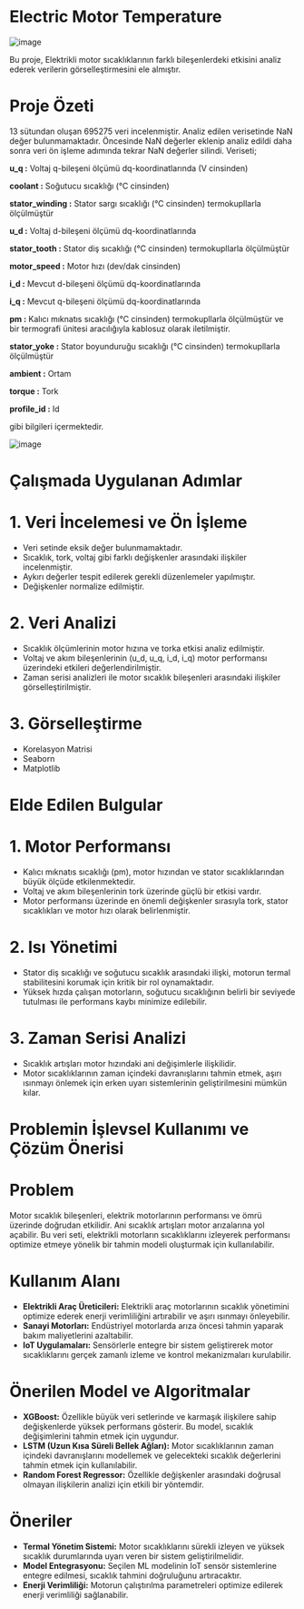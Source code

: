 # Electric Motor Temperature


![image](https://static.vecteezy.com/system/resources/thumbnails/028/197/869/small_2x/liquid-transfer-pump-with-asynchronous-electric-motor-modern-chemical-industrial-equipment-in-an-oil-refinery-petrochemical-plant-ai-generated-free-photo.jpg)


Bu proje, Elektrikli motor sıcaklıklarının farklı bileşenlerdeki etkisini analiz ederek verilerin görselleştirmesini ele almıştır.

# Proje Özeti
13 sütundan oluşan 695275 veri incelenmiştir.
Analiz edilen verisetinde NaN değer bulunmamaktadır.
Öncesinde NaN değerler eklenip analiz edildi daha sonra veri ön işleme adımında tekrar NaN değerler silindi.
Veriseti;

**u_q :** Voltaj q-bileşeni ölçümü dq-koordinatlarında (V cinsinden)

**coolant :** Soğutucu sıcaklığı (°C cinsinden)

**stator_winding :** Stator sargı sıcaklığı (°C cinsinden) termokupllarla ölçülmüştür

**u_d :** Voltaj d-bileşeni ölçümü dq-koordinatlarında

**stator_tooth :** Stator diş sıcaklığı (°C cinsinden) termokupllarla ölçülmüştür

**motor_speed :** Motor hızı (dev/dak cinsinden)

**i_d :** Mevcut d-bileşeni ölçümü dq-koordinatlarında

**i_q :** Mevcut q-bileşeni ölçümü dq-koordinatlarında

**pm :** Kalıcı mıknatıs sıcaklığı (°C cinsinden) termokupllarla ölçülmüştür ve bir termografi ünitesi aracılığıyla 
kablosuz olarak iletilmiştir.

**stator_yoke :** Stator boyunduruğu sıcaklığı (°C cinsinden) termokupllarla ölçülmüştür

**ambient :** Ortam

**torque :** Tork

**profile_id :** Id

gibi bilgileri içermektedir.


![image](https://github.com/user-attachments/assets/b73830e0-40b6-4757-823f-7d7472e86845)


# Çalışmada Uygulanan Adımlar
# 1. Veri İncelemesi ve Ön İşleme
- Veri setinde eksik değer bulunmamaktadır.
- Sıcaklık, tork, voltaj gibi farklı değişkenler arasındaki ilişkiler incelenmiştir.
- Aykırı değerler tespit edilerek gerekli düzenlemeler yapılmıştır.
- Değişkenler normalize edilmiştir.

# 2. Veri Analizi
- Sıcaklık ölçümlerinin motor hızına ve torka etkisi analiz edilmiştir.
- Voltaj ve akım bileşenlerinin (u_d, u_q, i_d, i_q) motor performansı üzerindeki etkileri değerlendirilmiştir.
- Zaman serisi analizleri ile motor sıcaklık bileşenleri arasındaki ilişkiler görselleştirilmiştir.

# 3. Görselleştirme
- Korelasyon Matrisi 
- Seaborn
- Matplotlib
  

# Elde Edilen Bulgular
# 1. Motor Performansı
- Kalıcı mıknatıs sıcaklığı (pm), motor hızından ve stator sıcaklıklarından büyük ölçüde etkilenmektedir.
- Voltaj ve akım bileşenlerinin tork üzerinde güçlü bir etkisi vardır.
- Motor performansı üzerinde en önemli değişkenler sırasıyla tork, stator sıcaklıkları ve motor hızı olarak belirlenmiştir.

# 2. Isı Yönetimi
- Stator diş sıcaklığı ve soğutucu sıcaklık arasındaki ilişki, motorun termal stabilitesini korumak için kritik bir rol 
  oynamaktadır.
- Yüksek hızda çalışan motorların, soğutucu sıcaklığının belirli bir seviyede tutulması ile performans kaybı minimize 
  edilebilir.

# 3. Zaman Serisi Analizi
- Sıcaklık artışları motor hızındaki ani değişimlerle ilişkilidir.
- Motor sıcaklıklarının zaman içindeki davranışlarını tahmin etmek, aşırı ısınmayı önlemek için erken uyarı sistemlerinin 
  geliştirilmesini mümkün kılar.


# Problemin İşlevsel Kullanımı ve Çözüm Önerisi
# Problem
Motor sıcaklık bileşenleri, elektrik motorlarının performansı ve ömrü üzerinde doğrudan etkilidir. Ani sıcaklık artışları motor arızalarına yol açabilir. Bu veri seti, elektrikli motorların sıcaklıklarını izleyerek performansı optimize etmeye yönelik bir tahmin modeli oluşturmak için kullanılabilir.

# Kullanım Alanı
- **Elektrikli Araç Üreticileri:** Elektrikli araç motorlarının sıcaklık yönetimini optimize ederek enerji verimliliğini 
  artırabilir ve aşırı ısınmayı önleyebilir.
- **Sanayi Motorları:** Endüstriyel motorlarda arıza öncesi tahmin yaparak bakım maliyetlerini azaltabilir.
- **IoT Uygulamaları:** Sensörlerle entegre bir sistem geliştirerek motor sıcaklıklarını gerçek zamanlı izleme ve kontrol 
  mekanizmaları kurulabilir.

# Önerilen Model ve Algoritmalar
- **XGBoost:** Özellikle büyük veri setlerinde ve karmaşık ilişkilere sahip değişkenlerde yüksek performans gösterir. Bu model, sıcaklık değişimlerini tahmin etmek için uygundur.
- **LSTM (Uzun Kısa Süreli Bellek Ağları):** Motor sıcaklıklarının zaman içindeki davranışlarını modellemek ve gelecekteki 
  sıcaklık değerlerini tahmin etmek için kullanılabilir.
- **Random Forest Regressor:** Özellikle değişkenler arasındaki doğrusal olmayan ilişkilerin analizi için etkili bir 
 yöntemdir.


# Öneriler
- **Termal Yönetim Sistemi:** Motor sıcaklıklarını sürekli izleyen ve yüksek sıcaklık durumlarında uyarı veren bir sistem 
  geliştirilmelidir.
- **Model Entegrasyonu:** Seçilen ML modelinin IoT sensör sistemlerine entegre edilmesi, sıcaklık tahmini doğruluğunu 
  artıracaktır.
- **Enerji Verimliliği:** Motorun çalıştırılma parametreleri optimize edilerek enerji verimliliği sağlanabilir.


